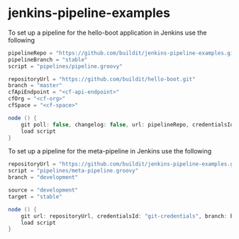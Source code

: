 # jenkins-pipeline-examples

To set up a pipeline for the hello-boot application in Jenkins use the following

```groovy
pipelineRepo = "https://github.com/buildit/jenkins-pipeline-examples.git"
pipelineBranch = "stable"
script = "pipelines/pipeline.groovy"

repositoryUrl = "https://github.com/buildit/hello-boot.git"
branch = "master"
cfApiEndpoint = "<cf-api-endpoint>"
cfOrg = "<cf-org>"
cfSpace = "<cf-space>"

node () {
    git poll: false, changelog: false, url: pipelineRepo, credentialsId: "git-credentials", branch: pipelineBranch
    load script    
}
```

To set up a pipeline for the meta-pipeline in Jenkins use the following

```groovy
repositoryUrl = "https://github.com/buildit/jenkins-pipeline-examples.git"
script = "pipelines/meta-pipeline.groovy"
branch = "development"

source = "development"
target = "stable"

node () {
    git url: repositoryUrl, credentialsId: "git-credentials", branch: branch
    load script    
}
```

